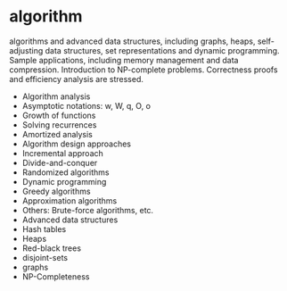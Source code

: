# algorithm
algorithms and advanced data structures, including graphs, heaps, self-adjusting data structures, set representations and dynamic programming. Sample applications, including memory management and data compression. Introduction to NP-complete problems. Correctness proofs and efficiency analysis are stressed.


- Algorithm analysis
- Asymptotic notations: w, W, q, O, o
- Growth of functions
- Solving recurrences
- Amortized analysis
- Algorithm design approaches
- Incremental approach
- Divide-and-conquer
- Randomized algorithms
- Dynamic programming
- Greedy algorithms
- Approximation algorithms
- Others: Brute-force algorithms, etc.
- Advanced data structures
- Hash tables
- Heaps
- Red-black trees
- disjoint-sets
- graphs
- NP-Completeness
